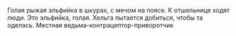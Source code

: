 Голая рыжая эльфийка в шкурах, с мечом на поясе.
К отшельнице ходят люди. Это эльфийка, голая. Хельга пытается добиться, чтобы та оделась. Местная ведьма-контрацептор-приворотчик